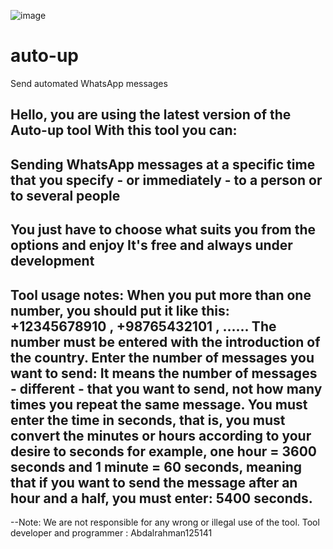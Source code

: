 ![image](https://github.com/ABooD125141/auto-up/assets/136172276/3bc8dd23-6a5b-4065-91e4-675c11f07fda)

# auto-up
Send automated WhatsApp messages
        
Hello, you are using the latest version of the Auto-up tool
With this tool you can:
------------------------------------------------------------------------------------
Sending WhatsApp messages at a specific time that you specify - or immediately - to a person or to several people
------------------------------------------------------------------------------------
You just have to choose what suits you from the options and enjoy
It's free and always under development
------------------------------------------------------------------------------------
Tool usage notes:
When you put more than one number, you should put it like this:
+12345678910 , +98765432101 , ......
The number must be entered with the introduction of the country.
Enter the number of messages you want to send:
It means the number of messages - different - that you want to send, 
not how many times you repeat the same message.
You must enter the time in seconds, that is, you must convert the minutes or hours according to your desire to seconds
for example, one hour = 3600 seconds and 1 minute = 60 seconds, meaning that if you want to send the message after an hour and a half, 
you must enter: 5400 seconds.
------------------------------------------------------------------------------------
--Note: We are not responsible for any wrong or illegal use of the tool.
Tool developer and programmer :
Abdalrahman125141
